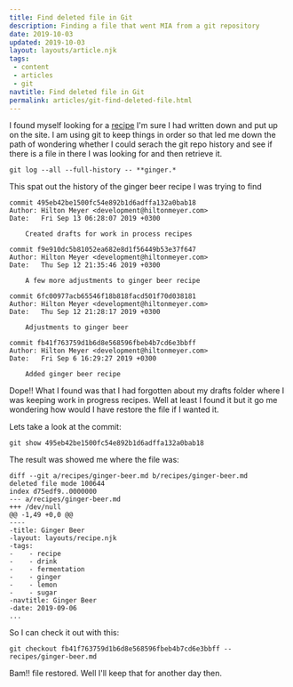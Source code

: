 ```yaml
---
title: Find deleted file in Git
description: Finding a file that went MIA from a git repository
date: 2019-10-03
updated: 2019-10-03
layout: layouts/article.njk
tags: 
 - content
 - articles
 - git
navtitle: Find deleted file in Git
permalink: articles/git-find-deleted-file.html
---
```

I found myself looking for a [recipe](/offtopic/recipes) I'm sure I had written down and put up on the site. I am using git to keep things in order so that led me down the path of wondering whether I could serach the git repo history and see if there is a file in there I was looking for and then retrieve it.

```
git log --all --full-history -- **ginger.*
```

This spat out the history of the ginger beer recipe I was trying to find
```
commit 495eb42be1500fc54e892b1d6adffa132a0bab18
Author: Hilton Meyer <development@hiltonmeyer.com>
Date:   Fri Sep 13 06:28:07 2019 +0300

    Created drafts for work in process recipes

commit f9e910dc5b81052ea682e8d1f56449b53e37f647
Author: Hilton Meyer <development@hiltonmeyer.com>
Date:   Thu Sep 12 21:35:46 2019 +0300

    A few more adjustments to ginger beer recipe

commit 6fc00977acb65546f18b818facd501f70d038181
Author: Hilton Meyer <development@hiltonmeyer.com>
Date:   Thu Sep 12 21:28:17 2019 +0300

    Adjustments to ginger beer

commit fb41f763759d1b6d8e568596fbeb4b7cd6e3bbff
Author: Hilton Meyer <development@hiltonmeyer.com>
Date:   Fri Sep 6 16:29:27 2019 +0300

    Added ginger beer recipe
```    

Dope!! What I found was that I had forgotten about my drafts folder where I was keeping work in progress recipes. Well at least I found it but it go me wondering how would I have restore the file if I wanted it.

Lets take a look at the commit:

```
git show 495eb42be1500fc54e892b1d6adffa132a0bab18
```

The result was showed me where the file was:
```
diff --git a/recipes/ginger-beer.md b/recipes/ginger-beer.md
deleted file mode 100644
index d75edf9..0000000
--- a/recipes/ginger-beer.md
+++ /dev/null
@@ -1,49 +0,0 @@
----
-title: Ginger Beer
-layout: layouts/recipe.njk
-tags:
-    - recipe
-    - drink
-    - fermentation
-    - ginger
-    - lemon
-    - sugar
-navtitle: Ginger Beer
-date: 2019-09-06
...
```

So I can check it out with this:

```
git checkout fb41f763759d1b6d8e568596fbeb4b7cd6e3bbff -- recipes/ginger-beer.md
```

Bam!! file restored. Well I'll keep that for another day then.
